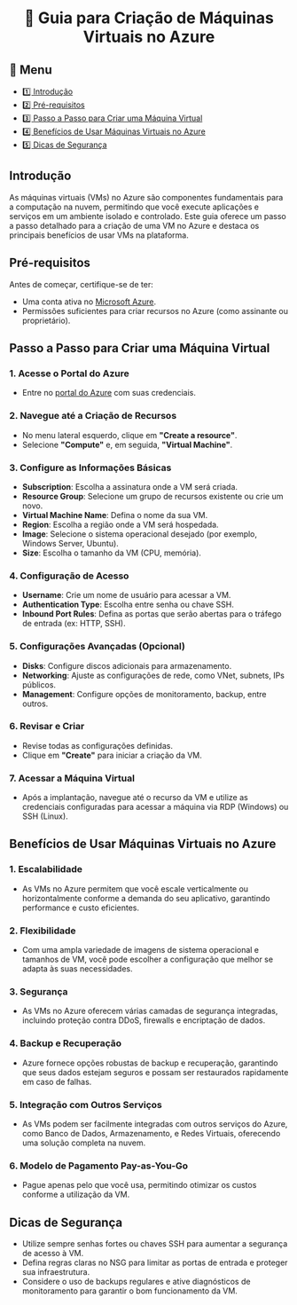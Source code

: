 <h1 align="center">📓 Guia para Criação de Máquinas Virtuais no Azure</h1>


## 📑 Menu

- [1️⃣ Introdução](#introdução)
- [2️⃣ Pré-requisitos](#pré-requisitos)
- [3️⃣ Passo a Passo para Criar uma Máquina Virtual](#passo-a-passo-para-criar-uma-máquina-virtual)
- [4️⃣ Benefícios de Usar Máquinas Virtuais no Azure](#benefícios-de-usar-máquinas-virtuais-no-azure)
- [5️⃣ Dicas de Segurança](#dicas-de-segurança)



## Introdução

As máquinas virtuais (VMs) no Azure são componentes fundamentais para a computação na nuvem, permitindo que você execute aplicações e serviços em um ambiente isolado e controlado. Este guia oferece um passo a passo detalhado para a criação de uma VM no Azure e destaca os principais benefícios de usar VMs na plataforma.


## Pré-requisitos

Antes de começar, certifique-se de ter:

- Uma conta ativa no [Microsoft Azure](https://portal.azure.com).
- Permissões suficientes para criar recursos no Azure (como assinante ou proprietário).



## Passo a Passo para Criar uma Máquina Virtual

### 1. Acesse o Portal do Azure

- Entre no [portal do Azure](https://portal.azure.com) com suas credenciais.

### 2. Navegue até a Criação de Recursos

- No menu lateral esquerdo, clique em **"Create a resource"**.
- Selecione **"Compute"** e, em seguida, **"Virtual Machine"**.

### 3. Configure as Informações Básicas

- **Subscription**: Escolha a assinatura onde a VM será criada.
- **Resource Group**: Selecione um grupo de recursos existente ou crie um novo.
- **Virtual Machine Name**: Defina o nome da sua VM.
- **Region**: Escolha a região onde a VM será hospedada.
- **Image**: Selecione o sistema operacional desejado (por exemplo, Windows Server, Ubuntu).
- **Size**: Escolha o tamanho da VM (CPU, memória).

### 4. Configuração de Acesso

- **Username**: Crie um nome de usuário para acessar a VM.
- **Authentication Type**: Escolha entre senha ou chave SSH.
- **Inbound Port Rules**: Defina as portas que serão abertas para o tráfego de entrada (ex: HTTP, SSH).

### 5. Configurações Avançadas (Opcional)

- **Disks**: Configure discos adicionais para armazenamento.
- **Networking**: Ajuste as configurações de rede, como VNet, subnets, IPs públicos.
- **Management**: Configure opções de monitoramento, backup, entre outros.

### 6. Revisar e Criar

- Revise todas as configurações definidas.
- Clique em **"Create"** para iniciar a criação da VM.

### 7. Acessar a Máquina Virtual

- Após a implantação, navegue até o recurso da VM e utilize as credenciais configuradas para acessar a máquina via RDP (Windows) ou SSH (Linux).



## Benefícios de Usar Máquinas Virtuais no Azure

### 1. **Escalabilidade**
   - As VMs no Azure permitem que você escale verticalmente ou horizontalmente conforme a demanda do seu aplicativo, garantindo performance e custo eficientes.

### 2. **Flexibilidade**
   - Com uma ampla variedade de imagens de sistema operacional e tamanhos de VM, você pode escolher a configuração que melhor se adapta às suas necessidades.

### 3. **Segurança**
   - As VMs no Azure oferecem várias camadas de segurança integradas, incluindo proteção contra DDoS, firewalls e encriptação de dados.

### 4. **Backup e Recuperação**
   - Azure fornece opções robustas de backup e recuperação, garantindo que seus dados estejam seguros e possam ser restaurados rapidamente em caso de falhas.

### 5. **Integração com Outros Serviços**
   - As VMs podem ser facilmente integradas com outros serviços do Azure, como Banco de Dados, Armazenamento, e Redes Virtuais, oferecendo uma solução completa na nuvem.

### 6. **Modelo de Pagamento Pay-as-You-Go**
   - Pague apenas pelo que você usa, permitindo otimizar os custos conforme a utilização da VM.

## Dicas de Segurança

- Utilize sempre senhas fortes ou chaves SSH para aumentar a segurança de acesso à VM.
- Defina regras claras no NSG para limitar as portas de entrada e proteger sua infraestrutura.
- Considere o uso de backups regulares e ative diagnósticos de monitoramento para garantir o bom funcionamento da VM.
